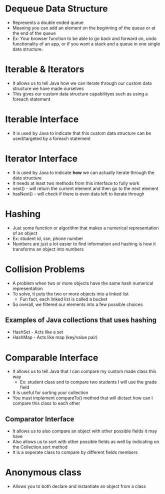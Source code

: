 # Dequeue Data Structure
* Represents a double ended queue
* Meaning you can add an element on the beginning of the queue or at the end of the queue
* Ex: Your browser function to be able to go back and forward on, undo functionality of an app, or if you want a stack and a queue in one single data structure.

# Iterable & Iterators
* It allows us to tell Java how we can iterate through our custom data structure we have made ourselves
* This gives our custom data structure capabilityes such as using a foreach statement
# Iterable Interface
* It is used by Java to indicate that this custom data structure can be used/targeted by a foreach statement
# Iterator Interface
* It is used by Java to indicate **how** we can actually iterate through the data structure
* It needs at least two methods from this interface to fully work
* next() - will return the current element and then go to the next element
* hasNext() - will check if there is even data left to iterate through

# Hashing
* Just some function or algorithm that makes a numerical representation of an object
* Ex: student id, ssn, phone number
* Numbers are just a lot easier to find information and hashing is how it transforms an object into numbers

# Collision Problems
* A problem when two or more objects have the same hash numerical representation
* To solve, it puts the two or more objects into a linked list
    * Fun fact, each linked list is called a bucket
* So overall, we filtered our elements into a few possible choices

## Examples of Java collections that uses hashing
* HashSet - Acts like a set
* HashMap - Acts like map (key/value pair)

# Comparable Interface
* It allows us to tell Java that I can compare my custom made class this way
    * Ex: student class and to compare two students I will use the grade field
* It is useful for sorting your collection
* You must implement compareTo() method that will dictact how can I compare this class to each other

## Comparator Interface
* It allows us to also compare an object with other possible fields it may have
* Also allows us to sort with other possible fields as well by indicating on the Collection.sort method
* It is a seperate class to compare by different fields members

# Anonymous class
* Allows you to both declare and instantiate an object from a class
